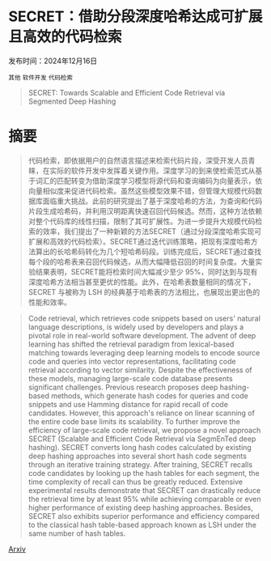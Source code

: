 # SECRET：借助分段深度哈希达成可扩展且高效的代码检索

发布时间：2024年12月16日

`其他` `软件开发` `代码检索`

> SECRET: Towards Scalable and Efficient Code Retrieval via Segmented Deep Hashing

# 摘要

> 代码检索，即依据用户的自然语言描述来检索代码片段，深受开发人员青睐，在实际的软件开发中发挥着关键作用。深度学习的到来使检索范式从基于词汇的匹配转变为借助深度学习模型将源代码和查询编码为向量表示，依向量相似度来促进代码检索。虽然这些模型效果不错，但管理大规模代码数据库面临重大挑战。此前的研究提出了基于深度哈希的方法，为查询和代码片段生成哈希码，并利用汉明距离快速召回代码候选。然而，这种方法依赖对整个代码库的线性扫描，限制了其可扩展性。为进一步提升大规模代码检索的效率，我们提出了一种新颖的方法SECRET（通过分段深度哈希实现可扩展和高效的代码检索）。SECRET通过迭代训练策略，把现有深度哈希方法算出的长哈希码转化为几个短哈希码段。训练完成后，SECRET通过查找每个段的哈希表来召回代码候选，从而大幅降低召回的时间复杂度。大量实验结果表明，SECRET能将检索时间大幅减少至少 95%，同时达到与现有深度哈希方法相当甚至更优的性能。此外，在哈希表数量相同的情况下，SECRET 与被称为 LSH 的经典基于哈希表的方法相比，也展现出更出色的性能和效率。

> Code retrieval, which retrieves code snippets based on users' natural language descriptions, is widely used by developers and plays a pivotal role in real-world software development. The advent of deep learning has shifted the retrieval paradigm from lexical-based matching towards leveraging deep learning models to encode source code and queries into vector representations, facilitating code retrieval according to vector similarity. Despite the effectiveness of these models, managing large-scale code database presents significant challenges. Previous research proposes deep hashing-based methods, which generate hash codes for queries and code snippets and use Hamming distance for rapid recall of code candidates. However, this approach's reliance on linear scanning of the entire code base limits its scalability. To further improve the efficiency of large-scale code retrieval, we propose a novel approach SECRET (Scalable and Efficient Code Retrieval via SegmEnTed deep hashing). SECRET converts long hash codes calculated by existing deep hashing approaches into several short hash code segments through an iterative training strategy. After training, SECRET recalls code candidates by looking up the hash tables for each segment, the time complexity of recall can thus be greatly reduced. Extensive experimental results demonstrate that SECRET can drastically reduce the retrieval time by at least 95% while achieving comparable or even higher performance of existing deep hashing approaches. Besides, SECRET also exhibits superior performance and efficiency compared to the classical hash table-based approach known as LSH under the same number of hash tables.

[Arxiv](https://arxiv.org/abs/2412.11728)
